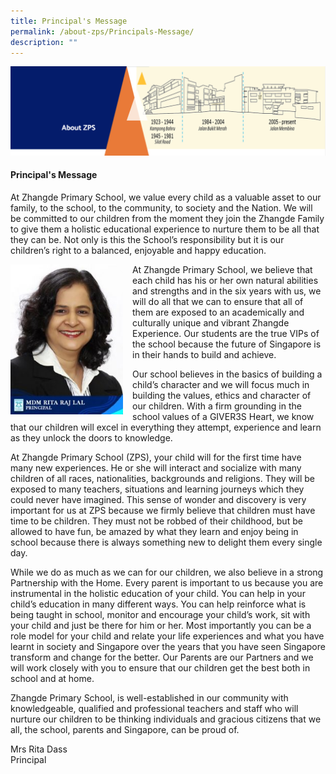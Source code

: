 ```yaml
---
title: Principal's Message
permalink: /about-zps/Principals-Message/
description: ""
---
```

<img src="/images/AboutUs.png">
<h4><strong>Principal's Message</strong></h4>
<p>At Zhangde Primary School, we value every child as a valuable asset to our family, to the school, to the community, to society and the Nation. We will be committed to our children from the moment they join the Zhangde Family to give them a holistic educational experience to nurture them to be all that they can be. Not only is this the School’s responsibility but it is our children’s right to a balanced, enjoyable and happy education.</p>
<img src="/images/Mdm%20Rita%20Raj%20Lal.jpg" style="width:180px;height:240px;margin-right:15px;" align="left"> 
<p>At Zhangde Primary School, we believe that each child has his or her own natural abilities and strengths and in the six years with us, we will do all that we can to ensure that all of them are exposed to an academically and culturally unique and vibrant Zhangde Experience. Our students are the true VIPs of the school because the future of Singapore is in their hands to build and achieve.</p>
<p>Our school believes in the basics of building a child’s character and we will focus much in building the values, ethics and character of our children. With a firm grounding in the school values of a GIVER3S Heart, we know that our children will excel in everything they attempt, experience and learn as they unlock the doors to knowledge.</p>
<p>At Zhangde Primary School (ZPS), your child will for the first time have many new experiences. He or she will interact and socialize with many children of all races, nationalities, backgrounds and religions. They will be exposed to many teachers, situations and learning journeys which they could never have imagined. This sense of wonder and discovery is very important for us at ZPS because we firmly believe that children must have time to be children. They must not be robbed of their childhood, but be allowed to have fun, be amazed by what they learn and enjoy being in school because there is always something new to delight them every single day.</p>
<p>While we do as much as we can for our children, we also believe in a strong Partnership with the Home. Every parent is important to us because you are instrumental in the holistic education of your child. You can help in your child’s education in many different ways. You can help reinforce what is being taught in school, monitor and encourage your child’s work, sit with your child and just be there for him or her. Most importantly you can be a role model for your child and relate your life experiences and what you have learnt in society and Singapore over the years that you have seen Singapore transform and change for the better. Our Parents are our Partners and we will work closely with you to ensure that our children get the best both in school and at home.</p>
<p>Zhangde Primary School, is well-established in our community with knowledgeable, qualified and professional teachers and staff who will nurture our children to be thinking individuals and gracious citizens that we all, the school, parents and Singapore, can be proud of.</p>
<p>Mrs Rita Dass<br>Principal</p>